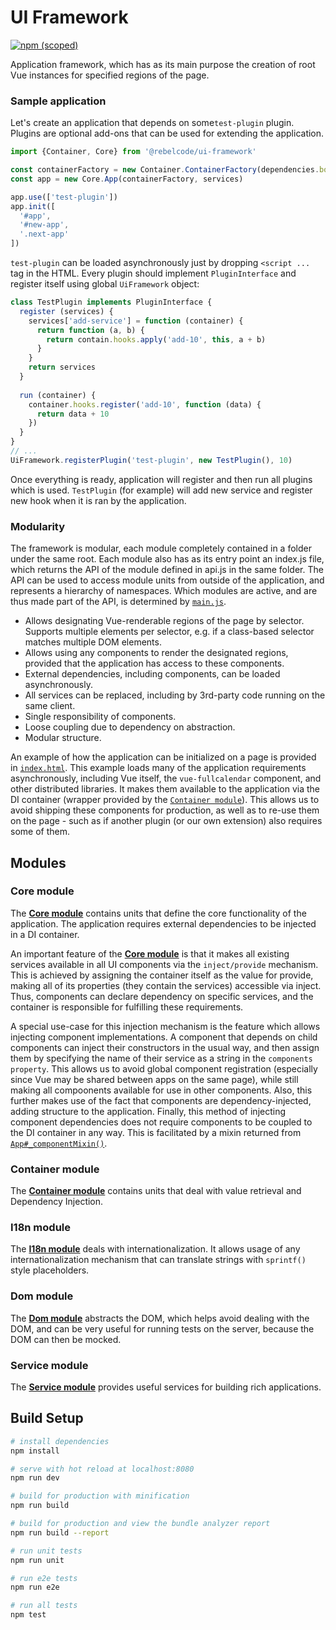 # UI Framework

[![npm (scoped)](https://img.shields.io/npm/v/@rebelcode/ui-framework.svg)]()

Application framework, which has as its main purpose the creation of root Vue instances for specified regions of the page.

### Sample application
Let's create an application that depends on some`test-plugin` plugin. Plugins are optional add-ons that can be used for extending the application.
```js
import {Container, Core} from '@rebelcode/ui-framework'

const containerFactory = new Container.ContainerFactory(dependencies.bottle)
const app = new Core.App(containerFactory, services)

app.use(['test-plugin'])
app.init([
  '#app',
  '#new-app',
  '.next-app'
])
```
`test-plugin` can be loaded asynchronously just by dropping `<script ...` tag in the HTML. Every plugin should implement `PluginInterface` and register itself using global `UiFramework` object:
```js
class TestPlugin implements PluginInterface {
  register (services) {
    services['add-service'] = function (container) {
      return function (a, b) {
        return contain.hooks.apply('add-10', this, a + b)
      }
    }
    return services
  }
  
  run (container) {
    container.hooks.register('add-10', function (data) {
      return data + 10
    })
  }
}
// ...
UiFramework.registerPlugin('test-plugin', new TestPlugin(), 10)
```
Once everything is ready, application will register and then run all plugins which is used. `TestPlugin` (for example) will add new service and register new hook when it is ran by the application.

### Modularity

The framework is modular, each module completely contained in a folder under the same root. Each module also has as its entry point an index.js file, which returns the API of the module defined in api.js in the same folder. The API can be used to access module units from outside of the application, and represents a hierarchy of namespaces. Which modules are active, and are thus made part of the API, is determined by [`main.js`](src/main.js).

- Allows designating Vue-renderable regions of the page by selector. Supports multiple elements per selector, e.g. if a class-based selector matches multiple DOM elements.
- Allows using any components to render the designated regions, provided that the application has access to these components.
- External dependencies, including components, can be loaded asynchronously.
- All services can be replaced, including by 3rd-party code running on the same client.
- Single responsibility of components.
- Loose coupling due to dependency on abstraction.
- Modular structure.

An example of how the application can be initialized on a page is provided in [`index.html`](index.html). This example loads many of the application requirements asynchronously, including Vue itself, the `vue-fullcalendar` component, and other distributed libraries. It makes them available to the application via the DI container (wrapper provided by the [`Container module`](src/container/api.js)). This allows us to avoid shipping these components for production, as well as to re-use them on the page - such as if another plugin (or our own extension) also requires some of them.

## Modules

### Core module
The [**Core module**](src/core/api.js) contains units that define the core functionality of the application. The application requires external dependencies to be injected in a DI container.

An important feature of the [**Core module**](src/core/api.js) is that it makes all existing services available in all UI components via the `inject/provide` mechanism. This is achieved by assigning the container itself as the value for provide, making all of its properties (they contain the services) accessible via inject. Thus, components can declare dependency on specific services, and the container is responsible for fulfilling these requirements.

A special use-case for this injection mechanism is the feature which allows injecting component implementations. A component that depends on child components can inject their constructors in the usual way, and then assign them by specifying the name of their service as a string in the `components property`. This allows us to avoid global component registration (especially since Vue may be shared between apps on the same page), while still making all compoonents available for use in other components. Also, this further makes use of the fact that components are dependency-injected, adding structure to the application. Finally, this method of injecting component dependencies does not require components to be coupled to the DI container in any way. This is facilitated by a mixin returned from [`App#_componentMixin()`](src/core/App.js).

### Container module
The [**Container module**](src/container/api.js) contains units that deal with value retrieval and Dependency Injection.

### I18n module
The [**I18n module**](src/i18n/api.js) deals with internationalization. It allows usage of any internationalization mechanism that can translate strings with `sprintf()` style placeholders.

### Dom module
The [**Dom module**](src/dom/api.js) abstracts the DOM, which helps avoid dealing with the DOM, and can be very useful for running tests on the server, because the DOM can then be mocked.

### Service module
The [**Service module**](src/services/api.js) provides useful services for building rich applications.

## Build Setup

``` bash
# install dependencies
npm install

# serve with hot reload at localhost:8080
npm run dev

# build for production with minification
npm run build

# build for production and view the bundle analyzer report
npm run build --report

# run unit tests
npm run unit

# run e2e tests
npm run e2e

# run all tests
npm test
```
